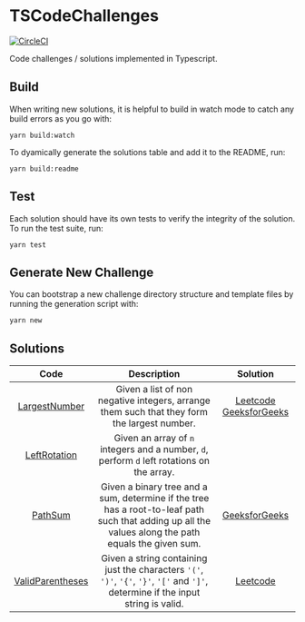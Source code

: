 # TSCodeChallenges
[![CircleCI](https://circleci.com/gh/mcclayton/TSCodeChallenges.svg?style=svg)](https://circleci.com/gh/mcclayton/TSCodeChallenges)

Code challenges / solutions implemented in Typescript.

## Build
When writing new solutions, it is helpful to build in watch mode to catch any
build errors as you go with:

```
yarn build:watch
```


To dyamically generate the solutions table and add it to the README, run:
```
yarn build:readme
```

## Test
Each solution should have its own tests to verify the integrity of the solution.
To run the test suite, run:

```
yarn test
```

## Generate New Challenge
You can bootstrap a new challenge directory structure and template files by running the generation script with:

```
yarn new
```

## Solutions

| Code | Description | Solution |
|:---------:|:---------:|:---------:|
| [LargestNumber](https://github.com/mcclayton/TSCodeChallenges/tree/master/./src/LargestNumber/index.ts) | Given a list of non negative integers, arrange them such that they form the largest number. | [Leetcode](https://leetcode.com/articles/largest-number/) [GeeksforGeeks](https://www.geeksforgeeks.org/given-an-array-of-numbers-arrange-the-numbers-to-form-the-biggest-number/) |
| [LeftRotation](https://github.com/mcclayton/TSCodeChallenges/tree/master/./src/LeftRotation/index.ts) | Given an array of `n` integers and a number, `d`, perform `d` left rotations on the array. |  |
| [PathSum](https://github.com/mcclayton/TSCodeChallenges/tree/master/./src/PathSum/index.ts) | Given a binary tree and a sum, determine if the tree has a root-to-leaf path such that adding up all the values along the path equals the given sum. | [GeeksforGeeks](https://www.geeksforgeeks.org/root-to-leaf-path-sum-equal-to-a-given-number) |
| [ValidParentheses](https://github.com/mcclayton/TSCodeChallenges/tree/master/./src/ValidParentheses/index.ts) | Given a string containing just the characters `'('`, `')'`, `'{'`, `'}'`, `'['` and `']'`, determine if the input string is valid. | [Leetcode](https://leetcode.com/articles/valid-parentheses/) |

